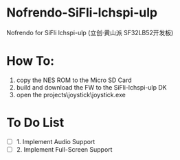 # Nofrendo-SiFli-lchspi-ulp
Nofrendo for SiFli lchspi-ulp (立创·黄山派 SF32LB52开发板)

# How To:
1. copy the NES ROM to the Micro SD Card
2. build and download the FW to the SiFli-lchspi-ulp DK
3. open the projects\joystick\joystick.exe

# To Do List
- [ ] ​1. ​Implement Audio Support​​ 
- [ ] ​2. ​Implement Full-Screen Support​
